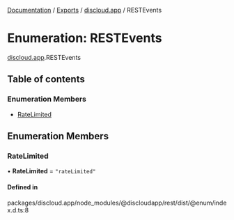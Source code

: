 [Documentation](../README.md) / [Exports](../modules.md) / [discloud.app](../modules/discloud_app.md) / RESTEvents

# Enumeration: RESTEvents

[discloud.app](../modules/discloud_app.md).RESTEvents

## Table of contents

### Enumeration Members

- [RateLimited](discloud_app.RESTEvents.md#ratelimited)

## Enumeration Members

### RateLimited

• **RateLimited** = ``"rateLimited"``

#### Defined in

packages/discloud.app/node_modules/@discloudapp/rest/dist/@enum/index.d.ts:8
